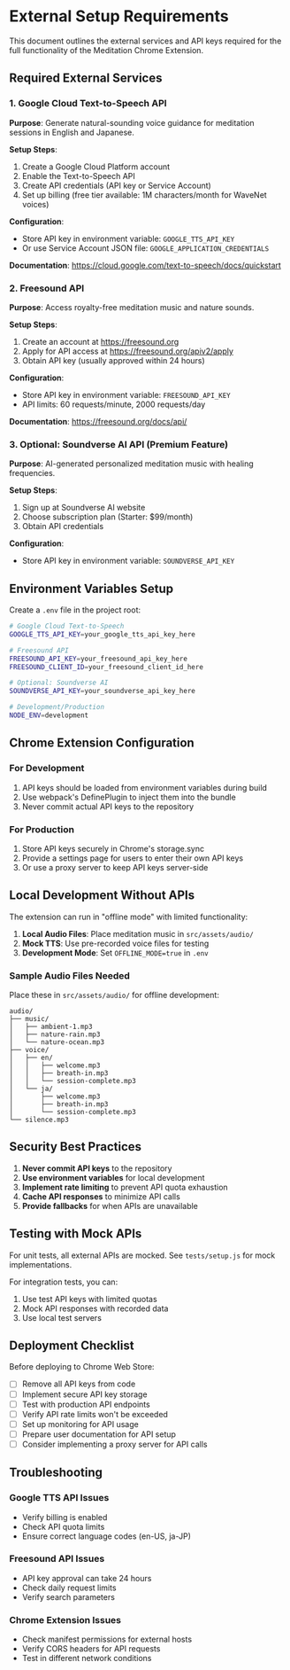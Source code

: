 # External Setup Requirements

This document outlines the external services and API keys required for the full functionality of the Meditation Chrome Extension.

## Required External Services

### 1. Google Cloud Text-to-Speech API

**Purpose**: Generate natural-sounding voice guidance for meditation sessions in English and Japanese.

**Setup Steps**:
1. Create a Google Cloud Platform account
2. Enable the Text-to-Speech API
3. Create API credentials (API key or Service Account)
4. Set up billing (free tier available: 1M characters/month for WaveNet voices)

**Configuration**:
- Store API key in environment variable: `GOOGLE_TTS_API_KEY`
- Or use Service Account JSON file: `GOOGLE_APPLICATION_CREDENTIALS`

**Documentation**: https://cloud.google.com/text-to-speech/docs/quickstart

### 2. Freesound API

**Purpose**: Access royalty-free meditation music and nature sounds.

**Setup Steps**:
1. Create an account at https://freesound.org
2. Apply for API access at https://freesound.org/apiv2/apply
3. Obtain API key (usually approved within 24 hours)

**Configuration**:
- Store API key in environment variable: `FREESOUND_API_KEY`
- API limits: 60 requests/minute, 2000 requests/day

**Documentation**: https://freesound.org/docs/api/

### 3. Optional: Soundverse AI API (Premium Feature)

**Purpose**: AI-generated personalized meditation music with healing frequencies.

**Setup Steps**:
1. Sign up at Soundverse AI website
2. Choose subscription plan (Starter: $99/month)
3. Obtain API credentials

**Configuration**:
- Store API key in environment variable: `SOUNDVERSE_API_KEY`

## Environment Variables Setup

Create a `.env` file in the project root:

```bash
# Google Cloud Text-to-Speech
GOOGLE_TTS_API_KEY=your_google_tts_api_key_here

# Freesound API
FREESOUND_API_KEY=your_freesound_api_key_here
FREESOUND_CLIENT_ID=your_freesound_client_id_here

# Optional: Soundverse AI
SOUNDVERSE_API_KEY=your_soundverse_api_key_here

# Development/Production
NODE_ENV=development
```

## Chrome Extension Configuration

### For Development

1. API keys should be loaded from environment variables during build
2. Use webpack's DefinePlugin to inject them into the bundle
3. Never commit actual API keys to the repository

### For Production

1. Store API keys securely in Chrome's storage.sync
2. Provide a settings page for users to enter their own API keys
3. Or use a proxy server to keep API keys server-side

## Local Development Without APIs

The extension can run in "offline mode" with limited functionality:

1. **Local Audio Files**: Place meditation music in `src/assets/audio/`
2. **Mock TTS**: Use pre-recorded voice files for testing
3. **Development Mode**: Set `OFFLINE_MODE=true` in `.env`

### Sample Audio Files Needed

Place these in `src/assets/audio/` for offline development:

```
audio/
├── music/
│   ├── ambient-1.mp3
│   ├── nature-rain.mp3
│   └── nature-ocean.mp3
├── voice/
│   ├── en/
│   │   ├── welcome.mp3
│   │   ├── breath-in.mp3
│   │   └── session-complete.mp3
│   └── ja/
│       ├── welcome.mp3
│       ├── breath-in.mp3
│       └── session-complete.mp3
└── silence.mp3
```

## Security Best Practices

1. **Never commit API keys** to the repository
2. **Use environment variables** for local development
3. **Implement rate limiting** to prevent API quota exhaustion
4. **Cache API responses** to minimize API calls
5. **Provide fallbacks** for when APIs are unavailable

## Testing with Mock APIs

For unit tests, all external APIs are mocked. See `tests/setup.js` for mock implementations.

For integration tests, you can:
1. Use test API keys with limited quotas
2. Mock API responses with recorded data
3. Use local test servers

## Deployment Checklist

Before deploying to Chrome Web Store:

- [ ] Remove all API keys from code
- [ ] Implement secure API key storage
- [ ] Test with production API endpoints
- [ ] Verify API rate limits won't be exceeded
- [ ] Set up monitoring for API usage
- [ ] Prepare user documentation for API setup
- [ ] Consider implementing a proxy server for API calls

## Troubleshooting

### Google TTS API Issues
- Verify billing is enabled
- Check API quota limits
- Ensure correct language codes (en-US, ja-JP)

### Freesound API Issues
- API key approval can take 24 hours
- Check daily request limits
- Verify search parameters

### Chrome Extension Issues
- Check manifest permissions for external hosts
- Verify CORS headers for API requests
- Test in different network conditions